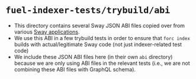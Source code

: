 # `fuel-indexer-tests/trybuild/abi`

- This directory contains several Sway JSON ABI files copied over from various [Sway applications](https://github.com/FuelLabs/sway-applications/tree/master).
- We use this ABI in a few trybuild tests in order to ensure that `forc index` builds with actual/legitimate Sway code (not just indexer-related test code)
- We include these JSON ABI files here (in their own `abi` directory) because we are only using ABI files in the relevant tests (i.e., we are not combining these ABI files with GraphQL schema).